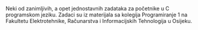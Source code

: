 Neki od zanimljivih, a opet jednostavnih zadataka za početnike u C programskom jeziku. 
Zadaci su iz materijala sa kolegija Programiranje 1 na Fakultetu Elektrotehnike, Računarstva i Informacijskih Tehnologija u Osijeku.

